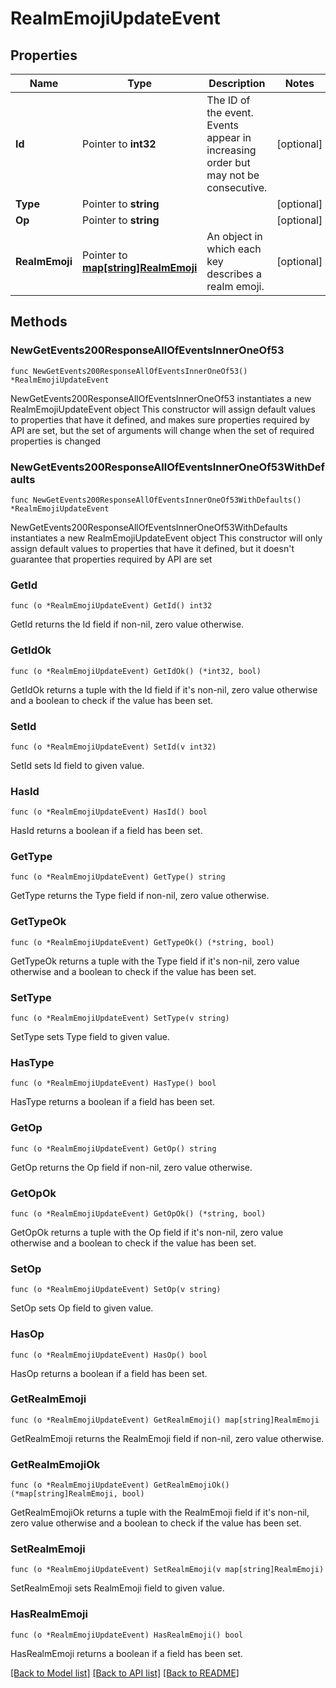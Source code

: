 # RealmEmojiUpdateEvent

## Properties

Name | Type | Description | Notes
------------ | ------------- | ------------- | -------------
**Id** | Pointer to **int32** | The ID of the event. Events appear in increasing order but may not be consecutive.  | [optional] 
**Type** | Pointer to **string** |  | [optional] 
**Op** | Pointer to **string** |  | [optional] 
**RealmEmoji** | Pointer to [**map[string]RealmEmoji**](RealmEmoji.md) | An object in which each key describes a realm emoji.  | [optional] 

## Methods

### NewGetEvents200ResponseAllOfEventsInnerOneOf53

`func NewGetEvents200ResponseAllOfEventsInnerOneOf53() *RealmEmojiUpdateEvent`

NewGetEvents200ResponseAllOfEventsInnerOneOf53 instantiates a new RealmEmojiUpdateEvent object
This constructor will assign default values to properties that have it defined,
and makes sure properties required by API are set, but the set of arguments
will change when the set of required properties is changed

### NewGetEvents200ResponseAllOfEventsInnerOneOf53WithDefaults

`func NewGetEvents200ResponseAllOfEventsInnerOneOf53WithDefaults() *RealmEmojiUpdateEvent`

NewGetEvents200ResponseAllOfEventsInnerOneOf53WithDefaults instantiates a new RealmEmojiUpdateEvent object
This constructor will only assign default values to properties that have it defined,
but it doesn't guarantee that properties required by API are set

### GetId

`func (o *RealmEmojiUpdateEvent) GetId() int32`

GetId returns the Id field if non-nil, zero value otherwise.

### GetIdOk

`func (o *RealmEmojiUpdateEvent) GetIdOk() (*int32, bool)`

GetIdOk returns a tuple with the Id field if it's non-nil, zero value otherwise
and a boolean to check if the value has been set.

### SetId

`func (o *RealmEmojiUpdateEvent) SetId(v int32)`

SetId sets Id field to given value.

### HasId

`func (o *RealmEmojiUpdateEvent) HasId() bool`

HasId returns a boolean if a field has been set.

### GetType

`func (o *RealmEmojiUpdateEvent) GetType() string`

GetType returns the Type field if non-nil, zero value otherwise.

### GetTypeOk

`func (o *RealmEmojiUpdateEvent) GetTypeOk() (*string, bool)`

GetTypeOk returns a tuple with the Type field if it's non-nil, zero value otherwise
and a boolean to check if the value has been set.

### SetType

`func (o *RealmEmojiUpdateEvent) SetType(v string)`

SetType sets Type field to given value.

### HasType

`func (o *RealmEmojiUpdateEvent) HasType() bool`

HasType returns a boolean if a field has been set.

### GetOp

`func (o *RealmEmojiUpdateEvent) GetOp() string`

GetOp returns the Op field if non-nil, zero value otherwise.

### GetOpOk

`func (o *RealmEmojiUpdateEvent) GetOpOk() (*string, bool)`

GetOpOk returns a tuple with the Op field if it's non-nil, zero value otherwise
and a boolean to check if the value has been set.

### SetOp

`func (o *RealmEmojiUpdateEvent) SetOp(v string)`

SetOp sets Op field to given value.

### HasOp

`func (o *RealmEmojiUpdateEvent) HasOp() bool`

HasOp returns a boolean if a field has been set.

### GetRealmEmoji

`func (o *RealmEmojiUpdateEvent) GetRealmEmoji() map[string]RealmEmoji`

GetRealmEmoji returns the RealmEmoji field if non-nil, zero value otherwise.

### GetRealmEmojiOk

`func (o *RealmEmojiUpdateEvent) GetRealmEmojiOk() (*map[string]RealmEmoji, bool)`

GetRealmEmojiOk returns a tuple with the RealmEmoji field if it's non-nil, zero value otherwise
and a boolean to check if the value has been set.

### SetRealmEmoji

`func (o *RealmEmojiUpdateEvent) SetRealmEmoji(v map[string]RealmEmoji)`

SetRealmEmoji sets RealmEmoji field to given value.

### HasRealmEmoji

`func (o *RealmEmojiUpdateEvent) HasRealmEmoji() bool`

HasRealmEmoji returns a boolean if a field has been set.


[[Back to Model list]](../README.md#documentation-for-models) [[Back to API list]](../README.md#documentation-for-api-endpoints) [[Back to README]](../README.md)


